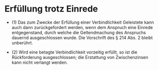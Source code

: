 # Erfüllung trotz Einrede

- (1) Das zum Zwecke der Erfüllung einer Verbindlichkeit Geleistete kann auch dann zurückgefordert werden, wenn dem Anspruch eine Einrede entgegenstand, durch welche die Geltendmachung des Anspruchs dauernd ausgeschlossen wurde. Die Vorschrift des § 214 Abs. 2 bleibt unberührt.

- (2) Wird eine betagte Verbindlichkeit vorzeitig erfüllt, so ist die Rückforderung ausgeschlossen; die Erstattung von Zwischenzinsen kann nicht verlangt werden.

